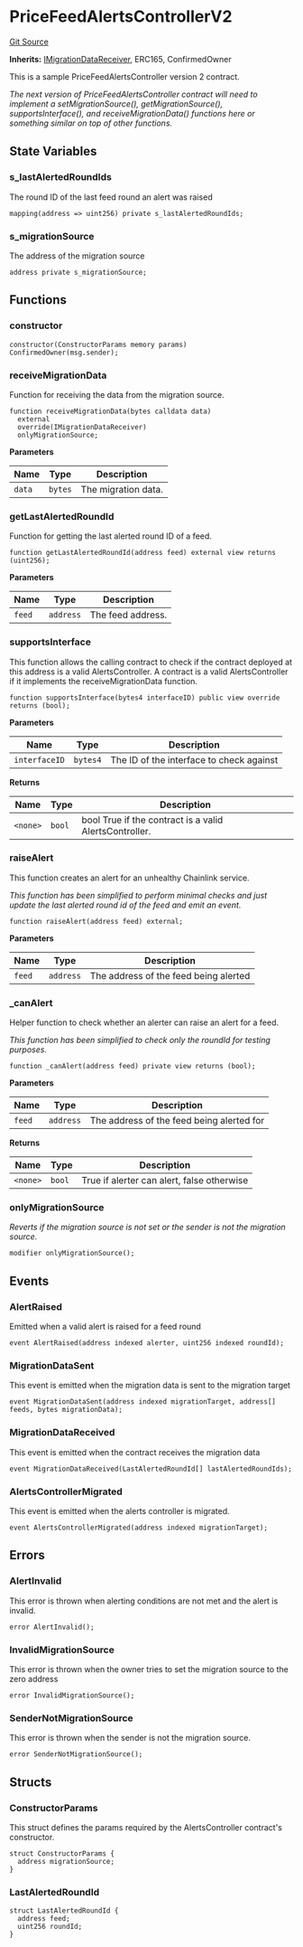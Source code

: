 # PriceFeedAlertsControllerV2
[Git Source](https://github.com/code-423n4/2023-08-chainlink/blob/38d594fd52a417af576ce44eee67744196ba1094/src/tests/PriceFeedAlertsControllerV2.sol)

**Inherits:**
[IMigrationDataReceiver](/src/interfaces/IMigrationDataReceiver.sol/interface.IMigrationDataReceiver.md), ERC165, ConfirmedOwner

This is a sample PriceFeedAlertsController version 2 contract.

*The next version of PriceFeedAlertsController contract will need to implement a
setMigrationSource(), getMigrationSource(), supportsInterface(), and receiveMigrationData()
functions here or something similar on top of other functions.*


## State Variables
### s_lastAlertedRoundIds
The round ID of the last feed round an alert was raised


```solidity
mapping(address => uint256) private s_lastAlertedRoundIds;
```


### s_migrationSource
The address of the migration source


```solidity
address private s_migrationSource;
```


## Functions
### constructor


```solidity
constructor(ConstructorParams memory params) ConfirmedOwner(msg.sender);
```

### receiveMigrationData

Function for receiving the data from the migration source.


```solidity
function receiveMigrationData(bytes calldata data)
  external
  override(IMigrationDataReceiver)
  onlyMigrationSource;
```
**Parameters**

|Name|Type|Description|
|----|----|-----------|
|`data`|`bytes`|The migration data.|


### getLastAlertedRoundId

Function for getting the last alerted round ID of a feed.


```solidity
function getLastAlertedRoundId(address feed) external view returns (uint256);
```
**Parameters**

|Name|Type|Description|
|----|----|-----------|
|`feed`|`address`|The feed address.|


### supportsInterface

This function allows the calling contract to
check if the contract deployed at this address is a valid
AlertsController.  A contract is a valid AlertsController
if it implements the receiveMigrationData function.


```solidity
function supportsInterface(bytes4 interfaceID) public view override returns (bool);
```
**Parameters**

|Name|Type|Description|
|----|----|-----------|
|`interfaceID`|`bytes4`|The ID of the interface to check against|

**Returns**

|Name|Type|Description|
|----|----|-----------|
|`<none>`|`bool`|bool True if the contract is a valid AlertsController.|


### raiseAlert

This function creates an alert for an unhealthy Chainlink service.

*This function has been simplified to perform minimal checks and just update the last
alerted round id of the feed and emit an event.*


```solidity
function raiseAlert(address feed) external;
```
**Parameters**

|Name|Type|Description|
|----|----|-----------|
|`feed`|`address`|The address of the feed being alerted|


### _canAlert

Helper function to check whether an alerter can raise an alert
for a feed.

*This function has been simplified to check only the roundId for testing purposes.*


```solidity
function _canAlert(address feed) private view returns (bool);
```
**Parameters**

|Name|Type|Description|
|----|----|-----------|
|`feed`|`address`|The address of the feed being alerted for|

**Returns**

|Name|Type|Description|
|----|----|-----------|
|`<none>`|`bool`|True if alerter can alert, false otherwise|


### onlyMigrationSource

*Reverts if the migration source is not set or the sender is not the migration source.*


```solidity
modifier onlyMigrationSource();
```

## Events
### AlertRaised
Emitted when a valid alert is raised for a feed round


```solidity
event AlertRaised(address indexed alerter, uint256 indexed roundId);
```

### MigrationDataSent
This event is emitted when the migration data is sent to the migration target


```solidity
event MigrationDataSent(address indexed migrationTarget, address[] feeds, bytes migrationData);
```

### MigrationDataReceived
This event is emitted when the contract receives the migration data


```solidity
event MigrationDataReceived(LastAlertedRoundId[] lastAlertedRoundIds);
```

### AlertsControllerMigrated
This event is emitted when the alerts controller is migrated.


```solidity
event AlertsControllerMigrated(address indexed migrationTarget);
```

## Errors
### AlertInvalid
This error is thrown when alerting conditions are not met and the
alert is invalid.


```solidity
error AlertInvalid();
```

### InvalidMigrationSource
This error is thrown when the owner tries to set the migration source to the
zero address


```solidity
error InvalidMigrationSource();
```

### SenderNotMigrationSource
This error is thrown when the sender is not the migration source.


```solidity
error SenderNotMigrationSource();
```

## Structs
### ConstructorParams
This struct defines the params required by the AlertsController contract's
constructor.


```solidity
struct ConstructorParams {
  address migrationSource;
}
```

### LastAlertedRoundId

```solidity
struct LastAlertedRoundId {
  address feed;
  uint256 roundId;
}
```

